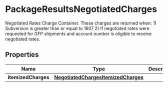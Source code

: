 

# PackageResultsNegotiatedCharges

Negotiated Rates Charge Container.  These charges are returned when: 1) Subversion is greater than or equal to 1607 2) If negotiated rates were requested for GFP shipments and account number is eligible to receive negotiated rates.

## Properties

| Name | Type | Description | Notes |
|------------ | ------------- | ------------- | -------------|
|**itemizedCharges** | [**NegotiatedChargesItemizedCharges**](NegotiatedChargesItemizedCharges.md) |  |  [optional] |



